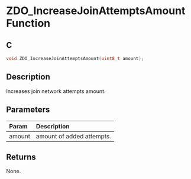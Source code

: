 # ZDO_IncreaseJoinAttemptsAmount Function

## C

```c
void ZDO_IncreaseJoinAttemptsAmount(uint8_t amount);
```

## Description

 Increases join network attempts amount.

## Parameters

| Param | Description |
|:----- |:----------- |
| amount | amount of added attempts.  

## Returns

 None. 


